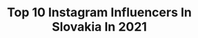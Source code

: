 ---
title: Top 10 Instagram Influencers In Slovakia In 2021
description: >-
  Find top Instagram influencers in Slovakia in 2021. Most popular hashtags: #nature #slovakia #autumnvibes #autumn.
platform: Instagram
hits: 30
text_top: See the most popular Instagram profiles on inBeat.
text_bottom: Our search engine has 30 Instagram influencers like this in Slovakia for you to collaborate.
profiles:
  - username: "adriazia"
    fullname: >-
      ↟ Adriana Žiačková ↟
    bio: >-
      𝙸'𝚖 𝚒𝚗 𝚕𝚘𝚟𝚎 𝚠𝚒𝚝𝚑 #𝓁𝒾𝒻𝑒 🦅↞ ➳𝚂𝙻𝙾𝚅𝙰𝙺𝙸𝙰♡🇸🇰 @dekorazia.sk 🧶 𝚖𝚊𝚔𝚎𝚛🙌🏽 𝚂𝚞𝚙𝚙𝚘𝚛𝚝𝚎𝚍 𝚋𝚢 @horsefeathers.eu🏂🏄🏾‍♀️ @frooshslovakia🍹 @eyerim.eyewear🕶 @thule🏔
    location: "Slovakia"
    followers: 26925
    engagement: 603
    commentsToLikes: 0.064380
    id: ck14guswo74vx0i19oi0wato8
    verified: false
    hashtags: "#autumnvibes, #girlsquadrocks, #beautiful, #mountaingirls"
  - username: "janah_blog"
    fullname: >-
      jankahairstylist
    bio: >-
      FASHIONBLOGGER 👗 hairstylist 💇🏼💇🏼‍♀️ 👉🏻Beauty & Style Nitra My blog 👇🏻💁🏼‍♀️
    location: "Slovakia"
    followers: 6658
    engagement: 647
    commentsToLikes: 0.081196
    id: ck14guaau728p0i19zmjn142c
    verified: false
    hashtags: "#hairstylist, #slovakblogger, #fashiontrends, #mystyle"
  - username: "mickovaema"
    fullname: >-
      Ema Mičková
    bio: >-
      Bratislava 🇸🇰 Finalist of Miss universe 2019
    location: "Slovakia"
    followers: 11476
    engagement: 2480
    commentsToLikes: 0.005667
    id: ck0vvp36zq4dy0i193ms9z1pn
    verified: false
    hashtags: ""
  - username: "kyruska_"
    fullname: >-
      Kristína Labajová
    bio: >-
      fb- Kristína Labajová TikTok-@kyruska00 #kristínalabajová Ohľadom spolupráce píšte správu 😊 Follow me 😊😉 *19.08.2000❤️I live in 🇸🇰 Zvolen 😊😊
    location: "Slovakia"
    followers: 16283
    engagement: 1475
    commentsToLikes: 0.025749
    id: ck0u00i8gs9ze0i195vejzijx
    verified: false
    hashtags: "#instagood, #fitnessgirl, #kosice, #instafashion"
  - username: "petrrissa"
    fullname: >-
      Petra_huntress
    bio: >-
      👉Zľavový kód "iPK" 👉www.ibo.sk. Slovakgirl 🇸🇰 Huntress 🐗 🦌 Forester 🌲🌳Vizsla dog 🐕🐾Travel lover ✈️ FB ➡️https://www.facebook.com/Petrrissahuntress/
    location: "Slovakia"
    followers: 43972
    engagement: 504
    commentsToLikes: 0.012608
    id: ck0tvd664axbn0i198lvp4fkx
    verified: false
    hashtags: "#blondie, #huntress, #wildlife, #spoluzapolovnictvo"
  - username: "veronikamiklovicova"
    fullname: >-
      Veronika Miklovičová
    bio: >-
      👩🏻‍🦰 natural redhead 📩business.miklovicova@gmail.com• 🇸🇰Slovakia•nature and animals lover• 🎓political science•
    location: "Slovakia"
    followers: 24127
    engagement: 1036
    commentsToLikes: 0.016026
    id: ck0vx0daywhy20i19b65jj0zt
    verified: false
    hashtags: "#naturalbeauty, #redheadsrock, #gingerhead, #redheadbeauty"
  - username: "yasmine_taty"
    fullname: >-
      YASMINE 🐝🐝🐝
    bio: >-
      #Dancer | #Model | #Singer | #Traveler 🏝 II. VICEMISS 👑 MISS Press, MISS Pierot > 2018 🇸🇰 #Momoftwins 👶🏽👶🏽
    location: "Slovakia"
    followers: 23187
    engagement: 762
    commentsToLikes: 0.009251
    id: ck0w1vfoblbpi0i197p7lr0vt
    verified: false
    hashtags: "#reservedforme, #foryou, #ad, #nohate"
  - username: "silvia.liska"
    fullname: >-
      Silvia Liska
    bio: >-
      Slovakia based yogi🇸🇰 200 RYT 🧘‍♀️☕️🧁 @vayumudra - silvia15⤵️15% ✉ silvialiska.business@gmail.com
    location: "Slovakia"
    followers: 6631
    engagement: 831
    commentsToLikes: 0.020458
    id: ck14ilwaog29z0i19dcksk7kg
    verified: false
    hashtags: "#dnessportujem, #slovensko, #bratislava, #portraitinspiration"
  - username: "atila.jonas"
    fullname: >-
      Atila Jonas
    bio: >-
      💄Self-taught Makeupboy 🇸🇰 Based in Slovakia 💌 PR/Business - DM or atila.jonas@gmail.com
    location: "Slovakia"
    followers: 2804
    engagement: 3369
    commentsToLikes: 0.061990
    id: ck0w4gt91yhua0i19anqs11xm
    verified: false
    hashtags: "#brows, #beauty, #malemuas, #theartistedit"
  - username: "domi_pilot"
    fullname: >-
      
    bio: >-
      Boeing 737-800 First Officer • Commercial Pilot Licence👩‍✈️Slovak pilot 🇸🇰🇨🇭 ✈️
    location: "Slovakia"
    followers: 21926
    engagement: 804
    commentsToLikes: 0.032997
    id: ck0w3rrqsuxyh0i192h7v5xas
    verified: false
    hashtags: "#aviationlover, #flight, #mountainlovers, #aviation"
---